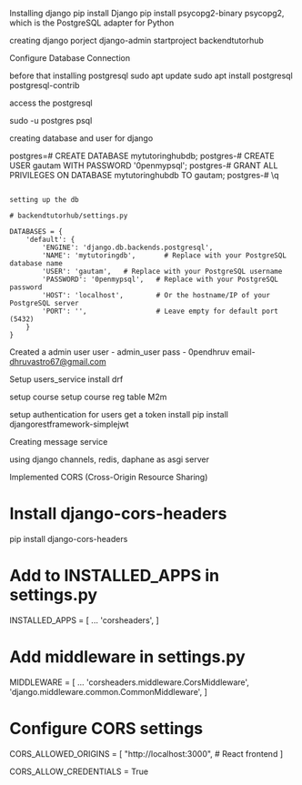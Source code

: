 Installing django 
pip install Django
pip install psycopg2-binary
psycopg2, which is the PostgreSQL adapter for Python

creating django porject 
django-admin startproject backendtutorhub


Configure Database Connection

before that installing postgresql
sudo apt update
sudo apt install postgresql postgresql-contrib

access the postgresql 

sudo -u postgres psql

creating database and user for django

postgres=# CREATE DATABASE mytutoringhubdb;
postgres-# CREATE USER gautam WITH PASSWORD '0penmypsql';
postgres-# GRANT ALL PRIVILEGES ON DATABASE mytutoringhubdb TO  gautam;
postgres-# \q

```

setting up the db

# backendtutorhub/settings.py

DATABASES = {
    'default': {
        'ENGINE': 'django.db.backends.postgresql',
        'NAME': 'mytutoringdb',       # Replace with your PostgreSQL database name
        'USER': 'gautam',   # Replace with your PostgreSQL username
        'PASSWORD': '0penmypsql',   # Replace with your PostgreSQL password
        'HOST': 'localhost',        # Or the hostname/IP of your PostgreSQL server
        'PORT': '',                 # Leave empty for default port (5432)
    }
}

```



Created a admin user 
user - admin_user
pass - 0pendhruv
email- dhruvastro67@gmail.com


Setup 
users_service
install drf

setup course
setup course reg  table M2m

setup  authentication for users get a token
install pip install djangorestframework-simplejwt


Creating message service

using django channels, redis, daphane as asgi server


Implemented CORS (Cross-Origin Resource Sharing)

# Install django-cors-headers
pip install django-cors-headers

# Add to INSTALLED_APPS in settings.py
INSTALLED_APPS = [
    ...
    'corsheaders',
]

# Add middleware in settings.py
MIDDLEWARE = [
    ...
    'corsheaders.middleware.CorsMiddleware',
    'django.middleware.common.CommonMiddleware',
]

# Configure CORS settings
CORS_ALLOWED_ORIGINS = [
    "http://localhost:3000",  # React frontend
]

CORS_ALLOW_CREDENTIALS = True

